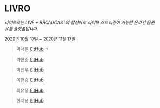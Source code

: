 # LIVRO

*라이브로는 LIVE + BROADCAST의 합성어로 라이브 스트리밍이 가능한 온라인 음원 유통 플랫폼입니다*.

2020년 10월 19일 ~ 2020년 11월 17일



> 박서윤 [GitHub](https://github.com/pionari) ㄱ

> 라현준 [GitHub](https://github.com/la-Hyun-Jun)

> 박진우 [GitHub](https://github.com/ParkJinWoo1)

> 이현승 [GitHub](https://github.com/LHSEUNGG)

> 최유정 [GitHub](https://github.com/LIEBEALLES)

> 한지용 [GitHub](https://github.com/gcancer)



